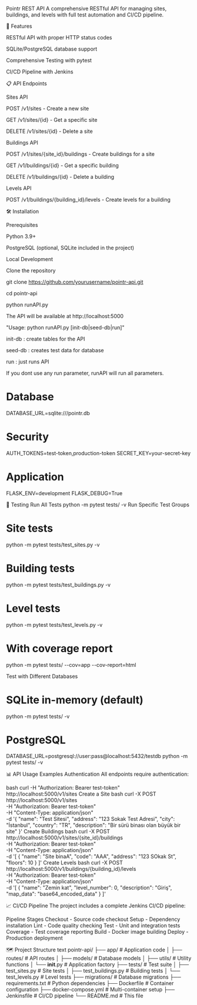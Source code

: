 Pointr REST API
A comprehensive RESTful API for managing sites, buildings, and levels with full test automation and CI/CD pipeline.



🚀 Features

RESTful API with proper HTTP status codes

SQLite/PostgreSQL database support

Comprehensive Testing with pytest

CI/CD Pipeline with Jenkins



📋 API Endpoints

Sites API

POST /v1/sites - Create a new site

GET /v1/sites/{id} - Get a specific site

DELETE /v1/sites/{id} - Delete a site



Buildings API

POST /v1/sites/{site_id}/buildings - Create buildings for a site

GET /v1/buildings/{id} - Get a specific building

DELETE /v1/buildings/{id} - Delete a building




Levels API

POST /v1/buildings/{building_id}/levels - Create levels for a building




🛠️ Installation

Prerequisites

Python 3.9+

PostgreSQL (optional, SQLite included in the project)





Local Development

Clone the repository

git clone https://github.com/yourusername/pointr-api.git

cd pointr-api

python runAPI.py

The API will be available at http://localhost:5000

"Usage: python runAPI.py [init-db|seed-db|run]"

init-db : create tables for the API

seed-db : creates test data for database

run     : just runs API

If you dont use any run parameter, runAPI will run all parameters. 


# Database
DATABASE_URL=sqlite:///pointr.db


# Security
AUTH_TOKENS=test-token,production-token
SECRET_KEY=your-secret-key

# Application
FLASK_ENV=development
FLASK_DEBUG=True

🧪 Testing
Run All Tests
python -m pytest tests/ -v
Run Specific Test Groups
# Site tests
python -m pytest tests/test_sites.py -v
# Building tests  
python -m pytest tests/test_buildings.py -v
# Level tests
python -m pytest tests/test_levels.py -v

# With coverage report
python -m pytest tests/ --cov=app --cov-report=html


Test with Different Databases
# SQLite in-memory (default)
python -m pytest tests/ -v
# PostgreSQL
DATABASE_URL=postgresql://user:pass@localhost:5432/testdb python -m pytest tests/ -v


📊 API Usage Examples
Authentication
All endpoints require authentication:

bash
curl -H "Authorization: Bearer test-token" http://localhost:5000/v1/sites
Create a Site
bash
curl -X POST http://localhost:5000/v1/sites \
  -H "Authorization: Bearer test-token" \
  -H "Content-Type: application/json" \
  -d '{
    "name": "Test Sitesi",
    "address": "123 Sokak Test Adresi",
    "city": "İstanbul",
    "country": "TR",
    "description": "Bir sürü binası olan büyük bir site"
  }'
Create Buildings
bash
curl -X POST http://localhost:5000/v1/sites/{site_id}/buildings \
  -H "Authorization: Bearer test-token" \
  -H "Content-Type: application/json" \
  -d '[
    {
      "name": "Site binaA",
      "code": "AAA",
      "address": "123 SOkak St",
      "floors": 10
    }
  ]'
Create Levels
bash
curl -X POST http://localhost:5000/v1/buildings/{building_id}/levels \
  -H "Authorization: Bearer test-token" \
  -H "Content-Type: application/json" \
  -d '[
    {
      "name": "Zemin kat",
      "level_number": 0,
      "description": "Giriş",
      "map_data": "base64_encoded_data"
    }
  ]'

  

📈 CI/CD Pipeline
The project includes a complete Jenkins CI/CD pipeline:

Pipeline Stages
Checkout - Source code checkout
Setup - Dependency installation
Lint - Code quality checking
Test - Unit and integration tests
Coverage - Test coverage reporting
Build - Docker image building
Deploy - Production deployment



🗺️ Project Structure
text
pointr-api/
├── app/                 # Application code
│   ├── routes/         # API routes
│   ├── models/         # Database models
│   ├── utils/          # Utility functions
│   └── __init__.py     # Application factory
├── tests/              # Test suite
│   ├── test_sites.py   # Site tests
│   ├── test_buildings.py # Building tests
│   └── test_levels.py  # Level tests
├── migrations/         # Database migrations
├── requirements.txt    # Python dependencies
├── Dockerfile         # Container configuration
├── docker-compose.yml # Multi-container setup
├── Jenkinsfile        # CI/CD pipeline
└── README.md          # This file
